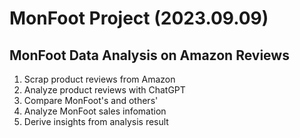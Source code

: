 # MonFoot Project (2023.09.09)

## MonFoot Data Analysis on Amazon Reviews

1. Scrap product reviews from Amazon 
2. Analyze product reviews with ChatGPT
3. Compare MonFoot's and others' 
4. Analyze MonFoot sales infomation
5. Derive insights from analysis result
